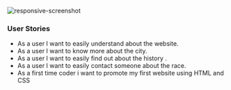 
![responsive-screenshot](https://user-images.githubusercontent.com/87263683/135176269-0c77f79a-6d7d-4720-b2ef-be9af03ed89c.png)







### User Stories
* As a user I want to easily understand about the website.
* As a user I want to know more about the city.
* As a user I want to easily find out about the history .
* As a user I want to easily contact someone about the race.
* As a first time coder i want to promote my first website using HTML and CSS





